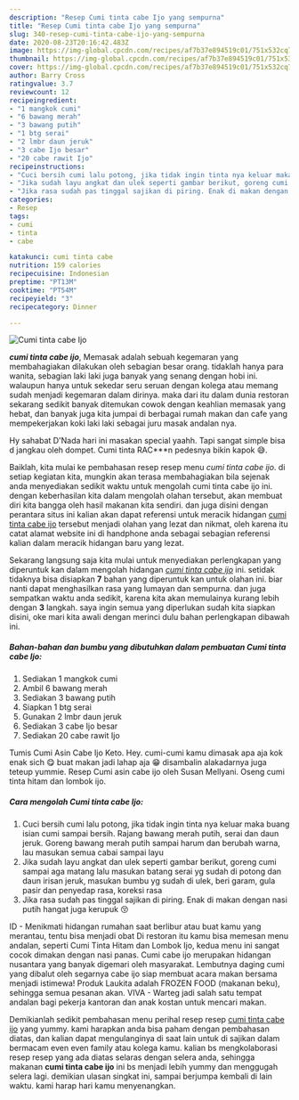 ```yaml
---
description: "Resep Cumi tinta cabe Ijo yang sempurna"
title: "Resep Cumi tinta cabe Ijo yang sempurna"
slug: 340-resep-cumi-tinta-cabe-ijo-yang-sempurna
date: 2020-08-23T20:16:42.483Z
image: https://img-global.cpcdn.com/recipes/af7b37e894519c01/751x532cq70/cumi-tinta-cabe-ijo-foto-resep-utama.jpg
thumbnail: https://img-global.cpcdn.com/recipes/af7b37e894519c01/751x532cq70/cumi-tinta-cabe-ijo-foto-resep-utama.jpg
cover: https://img-global.cpcdn.com/recipes/af7b37e894519c01/751x532cq70/cumi-tinta-cabe-ijo-foto-resep-utama.jpg
author: Barry Cross
ratingvalue: 3.7
reviewcount: 12
recipeingredient:
- "1 mangkok cumi"
- "6 bawang merah"
- "3 bawang putih"
- "1 btg serai"
- "2 lmbr daun jeruk"
- "3 cabe Ijo besar"
- "20 cabe rawit Ijo"
recipeinstructions:
- "Cuci bersih cumi lalu potong, jika tidak ingin tinta nya keluar maka buang isian cumi sampai bersih. Rajang bawang merah putih, serai dan daun jeruk. Goreng bawang merah putih sampai harum dan berubah warna, lau masukan semua cabai sampai layu"
- "Jika sudah layu angkat dan ulek seperti gambar berikut, goreng cumi sampai aga matang lalu masukan batang serai yg sudah di potong dan daun irisan jeruk, masukan bumbu yg sudah di ulek, beri garam, gula pasir dan penyedap rasa, koreksi rasa"
- "Jika rasa sudah pas tinggal sajikan di piring. Enak di makan dengan nasi putih hangat juga kerupuk 😚"
categories:
- Resep
tags:
- cumi
- tinta
- cabe

katakunci: cumi tinta cabe 
nutrition: 159 calories
recipecuisine: Indonesian
preptime: "PT13M"
cooktime: "PT54M"
recipeyield: "3"
recipecategory: Dinner

---
```



![Cumi tinta cabe Ijo](https://img-global.cpcdn.com/recipes/af7b37e894519c01/751x532cq70/cumi-tinta-cabe-ijo-foto-resep-utama.jpg)

<b><i>cumi tinta cabe ijo</i></b>, Memasak adalah sebuah kegemaran yang membahagiakan dilakukan oleh sebagian besar orang. tidaklah hanya para wanita, sebagian laki laki juga banyak yang senang dengan hobi ini. walaupun hanya untuk sekedar seru seruan dengan kolega atau memang sudah menjadi kegemaran dalam dirinya. maka dari itu dalam dunia restoran sekarang sedikit banyak ditemukan cowok dengan keahlian memasak yang hebat, dan banyak juga kita jumpai di berbagai rumah makan dan cafe yang mempekerjakan koki laki laki sebagai juru masak andalan nya.

Hy sahabat D&#39;Nada hari ini masakan special yaahh. Tapi sangat simple bisa d jangkau oleh dompet. Cumi tinta RAC***n pedesnya bikin kapok 😅.

Baiklah, kita mulai ke pembahasan resep resep menu <i>cumi tinta cabe ijo</i>. di setiap kegiatan kita, mungkin akan terasa membahagiakan bila sejenak anda menyediakan sedikit waktu untuk mengolah cumi tinta cabe ijo ini. dengan keberhasilan kita dalam mengolah olahan tersebut, akan membuat diri kita bangga oleh hasil makanan kita sendiri. dan juga disini dengan perantara situs ini kalian akan dapat referensi untuk meracik hidangan <u>cumi tinta cabe ijo</u> tersebut menjadi olahan yang lezat dan nikmat, oleh karena itu catat alamat website ini di handphone anda sebagai sebagian referensi kalian dalam meracik hidangan baru yang lezat.


Sekarang langsung saja kita mulai untuk menyediakan perlengkapan yang diperuntuk kan dalam mengolah hidangan <u><i>cumi tinta cabe ijo</i></u> ini. setidak tidaknya bisa disiapkan <b>7</b> bahan yang diperuntuk kan untuk olahan ini. biar nanti dapat menghasilkan rasa yang lumayan dan sempurna. dan juga sempatkan waktu anda sedikit, karena kita akan memulainya kurang lebih dengan <b>3</b> langkah. saya ingin semua yang diperlukan sudah kita siapkan disini, oke mari kita awali dengan merinci dulu bahan perlengkapan dibawah ini.

<!--inarticleads1-->

##### Bahan-bahan dan bumbu yang dibutuhkan dalam pembuatan Cumi tinta cabe Ijo:

1. Sediakan 1 mangkok cumi
1. Ambil 6 bawang merah
1. Sediakan 3 bawang putih
1. Siapkan 1 btg serai
1. Gunakan 2 lmbr daun jeruk
1. Sediakan 3 cabe Ijo besar
1. Sediakan 20 cabe rawit Ijo


Tumis Cumi Asin Cabe Ijo Keto. Hey. cumi-cumi kamu dimasak apa aja kok enak sich 😋 buat makan jadi lahap aja 😁 disambalin alakadarnya juga teteup yummie. Resep Cumi asin cabe ijo oleh Susan Mellyani. Oseng cumi tinta hitam dan lombok ijo. 

<!--inarticleads2-->

##### Cara mengolah Cumi tinta cabe Ijo:

1. Cuci bersih cumi lalu potong, jika tidak ingin tinta nya keluar maka buang isian cumi sampai bersih. Rajang bawang merah putih, serai dan daun jeruk. Goreng bawang merah putih sampai harum dan berubah warna, lau masukan semua cabai sampai layu
1. Jika sudah layu angkat dan ulek seperti gambar berikut, goreng cumi sampai aga matang lalu masukan batang serai yg sudah di potong dan daun irisan jeruk, masukan bumbu yg sudah di ulek, beri garam, gula pasir dan penyedap rasa, koreksi rasa
1. Jika rasa sudah pas tinggal sajikan di piring. Enak di makan dengan nasi putih hangat juga kerupuk 😚


ID - Menikmati hidangan rumahan saat berlibur atau buat kamu yang merantau, tentu bisa menjadi obat Di restoran itu kamu bisa memesan menu andalan, seperti Cumi Tinta Hitam dan Lombok Ijo, kedua menu ini sangat cocok dimakan dengan nasi panas. Cumi cabe ijo merupakan hidangan nusantara yang banyak digemari oleh masyarakat. Lembutnya daging cumi yang dibalut oleh segarnya cabe ijo siap membuat acara makan bersama menjadi istimewa! Produk Laukita adalah FROZEN FOOD (makanan beku), sehingga semua pesanan akan. VIVA - Warteg jadi salah satu tempat andalan bagi pekerja kantoran dan anak kostan untuk mencari makan. 

Demikianlah sedikit pembahasan menu perihal resep resep <u>cumi tinta cabe ijo</u> yang yummy. kami harapkan anda bisa paham dengan pembahasan diatas, dan kalian dapat mengulanginya di saat lain untuk di sajikan dalam bermacam even even family atau kolega kamu. kalian bs mengkolaborasi resep resep yang ada diatas selaras dengan selera anda, sehingga makanan <b>cumi tinta cabe ijo</b> ini bs menjadi lebih yummy dan menggugah selera lagi. demikian ulasan singkat ini, sampai berjumpa kembali di lain waktu. kami harap hari kamu menyenangkan.
